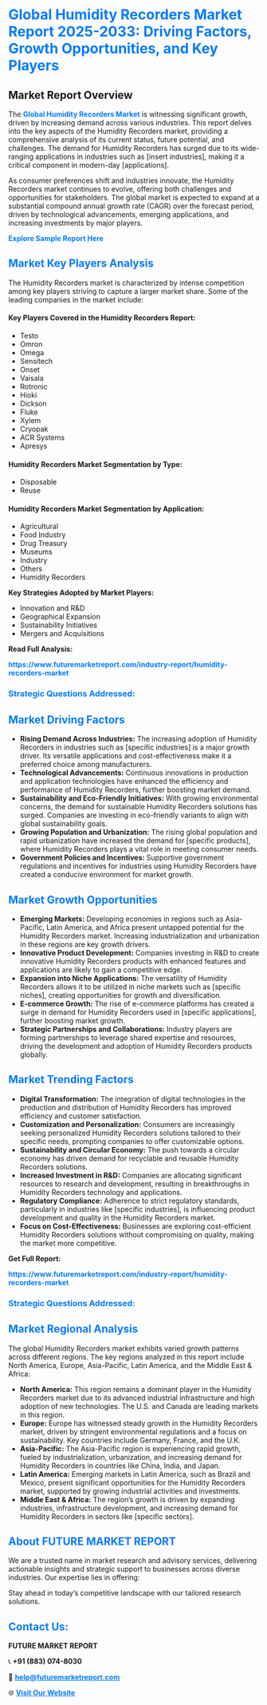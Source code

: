 <h1 style="color: #007BFF;">Global Humidity Recorders Market Report 2025-2033: Driving Factors, Growth Opportunities, and Key Players</h1>

<section id="overview">
<h2>Market Report Overview</h2>
<p>The <a href="https://www.futuremarketreport.com/industry-report/humidity-recorders-market" style="color: #007BFF; text-decoration: none;"><strong>Global Humidity Recorders Market</strong></a> is witnessing significant growth, driven by increasing demand across various industries. This report delves into the key aspects of the Humidity Recorders market, providing a comprehensive analysis of its current status, future potential, and challenges. The demand for Humidity Recorders has surged due to its wide-ranging applications in industries such as [insert industries], making it a critical component in modern-day [applications].</p>
<p>As consumer preferences shift and industries innovate, the Humidity Recorders market continues to evolve, offering both challenges and opportunities for stakeholders. The global market is expected to expand at a substantial compound annual growth rate (CAGR) over the forecast period, driven by technological advancements, emerging applications, and increasing investments by major players.</p>
</section>

<section id="overview">
<p><a href="https://www.futuremarketreport.com/request-sample/reportId=120407" style="color: #007BFF; text-decoration: none;"><strong>Explore Sample Report Here</strong></a></p>
</section>

<section id="key-players">
<h2 style="color: #007BFF;">Market Key Players Analysis</h2>
<p>The Humidity Recorders market is characterized by intense competition among key players striving to capture a larger market share. Some of the leading companies in the market include:</p>
<h4>Key Players Covered in the Humidity Recorders Report:</h4>
<ul><li>Testo</li><li>Omron</li><li>Omega</li><li>Sensitech</li><li>Onset</li><li>Vaisala</li><li>Rotronic</li><li>Hioki</li><li>Dickson</li><li>Fluke</li><li>Xylem</li><li>Cryopak</li><li>ACR Systems</li><li>Apresys</li></ul>
<h4>Humidity Recorders Market Segmentation by Type:</h4>
<ul><li>Disposable</li><li>Reuse</li></ul>

<h4>Humidity Recorders Market Segmentation by Application:</h4>
<ul><li>Agricultural</li><li>Food Industry</li><li>Drug Treasury</li><li>Museums</li><li>Industry</li><li>Others</li><li>Humidity Recorders</li></ul>
<p><strong>Key Strategies Adopted by Market Players:</strong></p>
<ul>
<li>Innovation and R&D</li>
<li>Geographical Expansion</li>
<li>Sustainability Initiatives</li>
<li>Mergers and Acquisitions</li>
</ul>
</section>

<section>
<p><strong>Read Full Analysis: </strong></p><a href="https://www.futuremarketreport.com/industry-report/humidity-recorders-market" style="color: #007BFF; text-decoration: none;"><strong>https://www.futuremarketreport.com/industry-report/humidity-recorders-market</strong></a>
<h3 style="color: #007BFF;">Strategic Questions Addressed:</h3>
</section>

<section id="driving-factors">
<h2 style="color: #007BFF;">Market Driving Factors</h2>
<ul>
<li><strong>Rising Demand Across Industries:</strong> The increasing adoption of Humidity Recorders in industries such as [specific industries] is a major growth driver. Its versatile applications and cost-effectiveness make it a preferred choice among manufacturers.</li>
<li><strong>Technological Advancements:</strong> Continuous innovations in production and application technologies have enhanced the efficiency and performance of Humidity Recorders, further boosting market demand.</li>
<li><strong>Sustainability and Eco-Friendly Initiatives:</strong> With growing environmental concerns, the demand for sustainable Humidity Recorders solutions has surged. Companies are investing in eco-friendly variants to align with global sustainability goals.</li>
<li><strong>Growing Population and Urbanization:</strong> The rising global population and rapid urbanization have increased the demand for [specific products], where Humidity Recorders plays a vital role in meeting consumer needs.</li>
<li><strong>Government Policies and Incentives:</strong> Supportive government regulations and incentives for industries using Humidity Recorders have created a conducive environment for market growth.</li>
</ul>
</section>

<section id="growth-opportunities">
<h2 style="color: #007BFF;">Market Growth Opportunities</h2>
<ul>
<li><strong>Emerging Markets:</strong> Developing economies in regions such as Asia-Pacific, Latin America, and Africa present untapped potential for the Humidity Recorders market. Increasing industrialization and urbanization in these regions are key growth drivers.</li>
<li><strong>Innovative Product Development:</strong> Companies investing in R&D to create innovative Humidity Recorders products with enhanced features and applications are likely to gain a competitive edge.</li>
<li><strong>Expansion into Niche Applications:</strong> The versatility of Humidity Recorders allows it to be utilized in niche markets such as [specific niches], creating opportunities for growth and diversification.</li>
<li><strong>E-commerce Growth:</strong> The rise of e-commerce platforms has created a surge in demand for Humidity Recorders used in [specific applications], further boosting market growth.</li>
<li><strong>Strategic Partnerships and Collaborations:</strong> Industry players are forming partnerships to leverage shared expertise and resources, driving the development and adoption of Humidity Recorders products globally.</li>
</ul>
</section>

<section id="trending-factors">
<h2 style="color: #007BFF;">Market Trending Factors</h2>
<ul>
<li><strong>Digital Transformation:</strong> The integration of digital technologies in the production and distribution of Humidity Recorders has improved efficiency and customer satisfaction.</li>
<li><strong>Customization and Personalization:</strong> Consumers are increasingly seeking personalized Humidity Recorders solutions tailored to their specific needs, prompting companies to offer customizable options.</li>
<li><strong>Sustainability and Circular Economy:</strong> The push towards a circular economy has driven demand for recyclable and reusable Humidity Recorders solutions.</li>
<li><strong>Increased Investment in R&D:</strong> Companies are allocating significant resources to research and development, resulting in breakthroughs in Humidity Recorders technology and applications.</li>
<li><strong>Regulatory Compliance:</strong> Adherence to strict regulatory standards, particularly in industries like [specific industries], is influencing product development and quality in the Humidity Recorders market.</li>
<li><strong>Focus on Cost-Effectiveness:</strong> Businesses are exploring cost-efficient Humidity Recorders solutions without compromising on quality, making the market more competitive.</li>
</ul>
</section>

<section>
<p><strong>Get Full Report: </strong></p><a href="https://www.futuremarketreport.com/industry-report/humidity-recorders-market" style="color: #007BFF; text-decoration: none;"><strong>https://www.futuremarketreport.com/industry-report/humidity-recorders-market</strong></a>
<h3 style="color: #007BFF;">Strategic Questions Addressed:</h3>
</section>


<section id="regional-analysis">
<h2 style="color: #007BFF;">Market Regional Analysis</h2>
<p>The global Humidity Recorders market exhibits varied growth patterns across different regions. The key regions analyzed in this report include North America, Europe, Asia-Pacific, Latin America, and the Middle East & Africa:</p>
<ul>
<li><strong>North America:</strong> This region remains a dominant player in the Humidity Recorders market due to its advanced industrial infrastructure and high adoption of new technologies. The U.S. and Canada are leading markets in this region.</li>
<li><strong>Europe:</strong> Europe has witnessed steady growth in the Humidity Recorders market, driven by stringent environmental regulations and a focus on sustainability. Key countries include Germany, France, and the U.K.</li>
<li><strong>Asia-Pacific:</strong> The Asia-Pacific region is experiencing rapid growth, fueled by industrialization, urbanization, and increasing demand for Humidity Recorders in countries like China, India, and Japan.</li>
<li><strong>Latin America:</strong> Emerging markets in Latin America, such as Brazil and Mexico, present significant opportunities for the Humidity Recorders market, supported by growing industrial activities and investments.</li>
<li><strong>Middle East & Africa:</strong> The region’s growth is driven by expanding industries, infrastructure development, and increasing demand for Humidity Recorders in sectors like [specific sectors].</li>
</ul>
</section>

<footer>
<h2 style="color: #007BFF;">About FUTURE MARKET REPORT</h2>
<p>We are a trusted name in market research and advisory services, delivering actionable insights and strategic support to businesses across diverse industries. Our expertise lies in offering:</p>

<p>Stay ahead in today’s competitive landscape with our tailored research solutions.</p>

<h2 style="color: #007BFF;">Contact Us:</h2>
<p><strong>FUTURE MARKET REPORT</strong></p>
<p>📞 <strong>+91 (883) 074-8030</strong></p>
<p>📧 <strong><a href="mailto:help@futuremarketreport.com" style="color: #007BFF;">help@futuremarketreport.com</a></strong></p>
<p>🌐 <strong><a href="https://www.futuremarketreport.com/" style="color: #007BFF;">Visit Our Website</a></strong></p>
</footer>